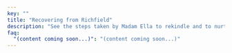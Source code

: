 ```yaml
---
key: ""
title: "Recovering from Richfield"
description: "See the steps taken by Madam Ella to rekindle and to nurture her curiosity, her 'spark', her love for academia. It was a purposeful effort, after being in an environment with daily headaches."
faq:
  "(content coming soon...)": "(content coming soon...)"
---
```

